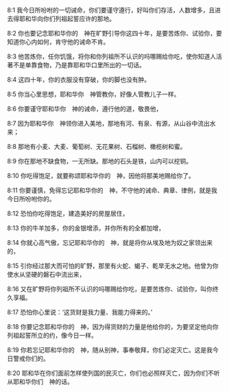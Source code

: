 <a id="1"></a>8:1  我今日所吩咐的一切诫命，你们要谨守遵行，好叫你们存活，人数增多，且进去得耶和华向你们列祖起誓应许的那地。  

<a id="2"></a>8:2  你也要记念耶和华你的　神在旷野引导你这四十年，是要苦炼你、试验你，要知道你心内如何，肯守他的诫命不肯。  

<a id="3"></a>8:3  他苦炼你，任你饥饿，将你和你列祖所不认识的吗哪赐给你吃，使你知道人活著不是单靠食物，乃是靠耶和华口里所出的一切话。  

<a id="4"></a>8:4  这四十年，你的衣服没有穿破，你的脚也没有肿。  

<a id="5"></a>8:5  你当心里思想，耶和华你　神管教你，好像人管教儿子一样。  

<a id="6"></a>8:6  你要谨守耶和华你　神的诫命，遵行他的道，敬畏他，  

<a id="7"></a>8:7  因为耶和华你　神领你进入美地，那地有河、有泉、有源，从山谷中流出水来；  

<a id="8"></a>8:8  那地有小麦、大麦、葡萄树、无花果树、石榴树、橄榄树和蜜。  

<a id="9"></a>8:9  你在那地不缺食物，一无所缺。那地的石头是铁，山内可以挖铜。  

<a id="10"></a>8:10  你吃得饱足，就要称颂耶和华你的　神，因他将那美地赐给你了。　　  

<a id="11"></a>8:11  你要谨慎，免得忘记耶和华你的　神，不守他的诫命、典章、律例，就是我今日所吩咐你的。  

<a id="12"></a>8:12  恐怕你吃得饱足，建造美好的房屋居住，  

<a id="13"></a>8:13  你的牛羊加多，你的金银增添，并你所有的全都加增，  

<a id="14"></a>8:14  你就心高气傲，忘记耶和华你的　神，就是将你从埃及地为奴之家领出来的，  

<a id="15"></a>8:15  引你经过那大而可怕的旷野，那里有火蛇、蝎子、乾旱无水之地。他曾为你使水从坚硬的磐石中流出来，  

<a id="16"></a>8:16  又在旷野将你列祖所不认识的吗哪赐给你吃，是要苦炼你、试验你，叫你终久享福。  

<a id="17"></a>8:17  恐怕你心里说：‘这货财是我力量、我能力得来的。’  

<a id="18"></a>8:18  你要记念耶和华你的　神，因为得货财的力量是他给你的，为要坚定他向你列祖起誓所立的约，像今日一样。  

<a id="19"></a>8:19  你若忘记耶和华你的　神，随从别神，事奉敬拜，你们必定灭亡。这是我今日警戒你们的。  

<a id="20"></a>8:20  耶和华在你们面前怎样使列国的民灭亡，你们也必照样灭亡，因为你们不听从耶和华你们　神的话。  
